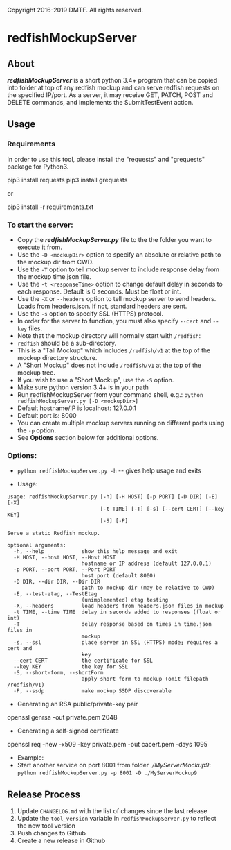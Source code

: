 Copyright 2016-2019 DMTF. All rights reserved.

# redfishMockupServer

## About

***redfishMockupServer*** is a short python 3.4+ program that can be copied into folder at top of any redfish mockup and can serve redfish requests on the specified IP/port.  As a server, it may receive GET, PATCH, POST and DELETE commands, and implements the SubmitTestEvent action.

## Usage

### Requirements

In order to use this tool, please install the "requests" and "grequests" package for Python3.

pip3 install requests
pip3 install grequests

or

pip3 install -r requirements.txt

### To start the server:

* Copy the ***redfishMockupServer.py*** file to the the folder you want to execute it from.
* Use the `-D <mockupDir>` option to specify an absolute or relative path to the mockup dir from CWD.
* Use the `-T` option to tell mockup server to include response delay from the mockup time.json file.
* Use the `-t <responseTime>` option to change default delay in seconds to each response. Default is 0 seconds. Must be float or int.
* Use the `-X` or `--headers` option to tell mockup server to send headers. Loads from headers.json. If not, standard headers are sent.
* Use the `-s` option to specify SSL (HTTPS) protocol.
 * In order for the server to function, you must also specify `--cert` and `--key` files.
* Note that the mockup directory will normally start with `/redfish`:
 * `redfish` should be a sub-directory.
 * This is a "Tall Mockup" which includes `/redfish/v1` at the top of the mockup directory structure.
 * A "Short Mockup" does not include `/redfish/v1` at the top of the mockup tree.
 * If you wish to use a "Short Mockup", use the `-S` option.
* Make sure python version 3.4+ is in your path
* Run redfishMockupServer from your command shell, e.g.: `python redfishMockupServer.py [-D <mockupDir>]`
* Default hostname/IP is localhost: 127.0.0.1
* Default port is: 8000
* You can create multiple mockup servers running on different ports using the `-p` option.
* See **Options** section below for additional options.

### Options:

* `python redfishMockupServer.py -h` -- gives help usage and exits

* Usage:

```
usage: redfishMockupServer.py [-h] [-H HOST] [-p PORT] [-D DIR] [-E] [-X]
                              [-t TIME] [-T] [-s] [--cert CERT] [--key KEY]
                              [-S] [-P]

Serve a static Redfish mockup.

optional arguments:
  -h, --help            show this help message and exit
  -H HOST, --host HOST, --Host HOST
                        hostname or IP address (default 127.0.0.1)
  -p PORT, --port PORT, --Port PORT
                        host port (default 8000)
  -D DIR, --dir DIR, --Dir DIR
                        path to mockup dir (may be relative to CWD)
  -E, --test-etag, --TestEtag
                        (unimplemented) etag testing
  -X, --headers         load headers from headers.json files in mockup
  -t TIME, --time TIME  delay in seconds added to responses (float or int)
  -T                    delay response based on times in time.json files in
                        mockup
  -s, --ssl             place server in SSL (HTTPS) mode; requires a cert and
                        key
  --cert CERT           the certificate for SSL
  --key KEY             the key for SSL
  -S, --short-form, --shortForm
                        apply short form to mockup (omit filepath /redfish/v1)
  -P, --ssdp            make mockup SSDP discoverable
```

* Generating an RSA public/private-key pair

openssl genrsa -out private.pem 2048

* Generating a self-signed certificate

openssl req -new -x509 -key private.pem -out cacert.pem -days 1095

* Example:    
 * Start another service on port 8001 from folder _./MyServerMockup9_:
`python redfishMockupServer.py -p 8001 -D ./MyServerMockup9`

## Release Process

1. Update `CHANGELOG.md` with the list of changes since the last release
2. Update the `tool_version` variable in `redfishMockupServer.py` to reflect the new tool version
3. Push changes to Github
4. Create a new release in Github
